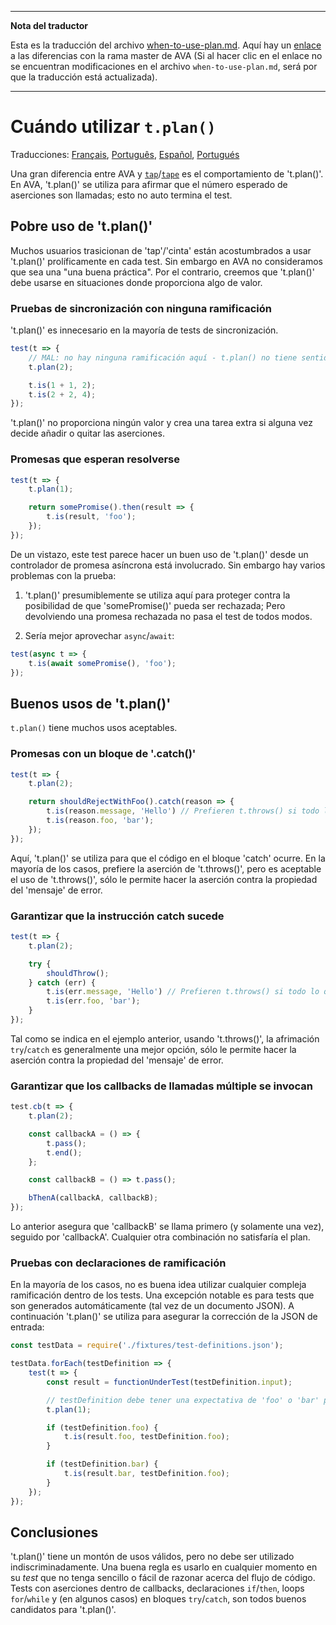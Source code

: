 ___
**Nota del traductor**

Esta es la traducción del archivo [when-to-use-plan.md](https://github.com/sindresorhus/ava/blob/master/docs/recipes/when-to-use-plan.md). Aquí hay un [enlace](https://github.com/sindresorhus/ava/compare/4111f9483f2ff6a158b603735a712eee3ab074c4...master#diff-0c25d982e94d600cb6b8e438a0e67169) a las diferencias con la rama master de AVA (Si al hacer clic en el enlace no se encuentran modificaciones en el archivo `when-to-use-plan.md`, será por que la traducción está actualizada).
___
# Cuándo utilizar `t.plan()`

Traducciones: [Français](https://github.com/sindresorhus/ava-docs/blob/master/fr_FR/docs/recipes/when-to-use-plan.md), [Português](https://github.com/sindresorhus/ava-docs/blob/master/pt_BR/docs/recipes/when-to-use-plan.md),
[Español](https://github.com/sindresorhus/ava-docs/blob/master/es_ES/docs/recipes/when-to-use-plan.md), [Portugués](https://github.com/sindresorhus/ava-docs/blob/master/pt_BR/docs/recipes/when-to-use-plan.md)

Una gran diferencia entre AVA y [`tap`](https://github.com/tapjs/node-tap)/[`tape`](https://github.com/substack/tape) es el comportamiento de 't.plan()'. En AVA, 't.plan()' se utiliza para afirmar que el número esperado de aserciones son llamadas; esto no auto termina el test.

## Pobre uso de 't.plan()'

Muchos usuarios trasicionan de 'tap'/'cinta' están acostumbrados a usar 't.plan()' prolíficamente en cada test. Sin embargo en AVA no consideramos que sea una "una buena práctica". Por el contrario, creemos que 't.plan()' debe usarse en situaciones donde proporciona algo de valor.

### Pruebas de sincronización con ninguna ramificación

't.plan()' es innecesario en la mayoría de tests de sincronización.

```js
test(t => {
	// MAL: no hay ninguna ramificación aquí - t.plan() no tiene sentido
	t.plan(2);

	t.is(1 + 1, 2);
	t.is(2 + 2, 4);
});
```

't.plan()' no proporciona ningún valor y crea una tarea extra si alguna vez decide añadir o quitar las aserciones.

### Promesas que esperan resolverse

```js
test(t => {
	t.plan(1);

	return somePromise().then(result => {
		t.is(result, 'foo');
	});
});
```

De un vistazo, este test parece hacer un buen uso de 't.plan()' desde un controlador de promesa asíncrona está involucrado. Sin embargo hay varios problemas con la prueba:

1. 't.plan()' presumiblemente se utiliza aquí para proteger contra la posibilidad de que 'somePromise()' pueda ser rechazada; Pero devolviendo una promesa rechazada no pasa el test de todos modos.

2. Sería mejor aprovechar `async`/`await`:

```js
test(async t => {
	t.is(await somePromise(), 'foo');
});
```

## Buenos usos de 't.plan()'

`t.plan()` tiene muchos usos aceptables.

### Promesas con un bloque de '.catch()'

```js
test(t => {
	t.plan(2);

	return shouldRejectWithFoo().catch(reason => {
		t.is(reason.message, 'Hello') // Prefieren t.throws() si todo lo que le importa es el mensaje
		t.is(reason.foo, 'bar');
	});
});
```

Aquí, 't.plan()' se utiliza para que el código en el bloque 'catch' ocurre. En la mayoría de los casos, prefiere la aserción de 't.throws()', pero es aceptable el uso de 't.throws()', sólo le permite hacer la aserción contra la propiedad del 'mensaje' de error.

### Garantizar que la instrucción catch sucede

```js
test(t => {
	t.plan(2);

	try {
		shouldThrow();
	} catch (err) {
		t.is(err.message, 'Hello') // Prefieren t.throws() si todo lo que le importa es el mensaje
		t.is(err.foo, 'bar');
	}
});
```

Tal como se indica en el ejemplo anterior, usando 't.throws()', la afrimación `try`/`catch` es generalmente una mejor opción, sólo le permite hacer la aserción contra la propiedad del 'mensaje' de error.

### Garantizar que los callbacks de llamadas múltiple se invocan

```js
test.cb(t => {
	t.plan(2);

	const callbackA = () => {
		t.pass();
		t.end();
	};

	const callbackB = () => t.pass();

	bThenA(callbackA, callbackB);
});
```

Lo anterior asegura que 'callbackB' se llama primero (y solamente una vez), seguido por 'callbackA'. Cualquier otra combinación no satisfaría el plan.

### Pruebas con declaraciones de ramificación

En la mayoría de los casos, no es buena idea utilizar cualquier compleja ramificación dentro de los tests. Una excepción notable es para tests que son generados automáticamente (tal vez de un documento JSON). A continuación 't.plan()' se utiliza para asegurar la corrección de la JSON de entrada:

```js
const testData = require('./fixtures/test-definitions.json');

testData.forEach(testDefinition => {
	test(t => {
		const result = functionUnderTest(testDefinition.input);

		// testDefinition debe tener una expectativa de 'foo' o 'bar' pero no ambos
		t.plan(1);

		if (testDefinition.foo) {
			t.is(result.foo, testDefinition.foo);
		}

		if (testDefinition.bar) {
			t.is(result.bar, testDefinition.foo);
		}
	});
});
```

## Conclusiones

't.plan()' tiene un montón de usos válidos, pero no debe ser utilizado indiscriminadamente. Una buena regla es usarlo en cualquier momento en su *test* que no tenga sencillo o fácil de razonar acerca del flujo de código. Tests con aserciones dentro de callbacks, declaraciones `if`/`then`, loops `for`/`while` y (en algunos casos) en bloques `try`/`catch`, son todos buenos candidatos para 't.plan()'.
